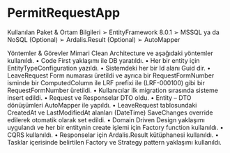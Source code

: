 # PermitRequestApp

Kullanılan Paket & Ortam Bilgileri
➢ EntityFramework 8.0.1
➢ MSSQL ya da NoSQL (Optional)
➢ Ardalis.Result (Optional)
➢ AutoMapper

Yöntemler & Görevler
Mimari Clean Architecture ve aşağıdaki yöntemler kullanıldı.
•	Code First yaklaşımı ile DB yaratıldı.
•	Her bir entity için EntityTypeConfiguration yazıldı.
•	Sistemdeki her bir Id alanı Guid dir.
•	LeaveRequest Form numarası üretildi ve ayrıca bir RequestFormNumber isminde bir ComputedColumn ile LRF prefixi ile (LRF-000100) gibi bir RequestFormNumber üretildi.
•	Kullanıcılar ilk migration sırasında sisteme insert edildi.
•	Request ve Responselar DTO oldu.
•	Entity – DTO dönüşümleri AutoMapper ile yapıldı.
•	LeaveRequest tablosundaki CreatedAt ve LastModifiedAt alanları (DateTime) SaveChanges
override edilerek otomatik olarak set edildi.
•	Domain Driven Design yaklaşımı uygulandı ve her bir entitynin create işlemi için Factory function kullanıldı.
•	CQRS kullanıldı.
•	Responselar için Ardalis.Result kütüphanesi kullanıldı.
•	Tasklar içerisinde belirtilen Factory ve Strategy pattern yaklaşımı kullanıldı.
